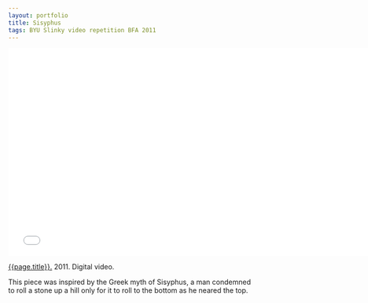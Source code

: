 ```yaml
---
layout: portfolio
title: Sisyphus
tags: BYU Slinky video repetition BFA 2011
---
```


<div class="js-video vimeo widescreen">
<iframe src="//player.vimeo.com/video/20007023?title=0&amp;byline=0&amp;portrait=0"loop=1 width="750" height="422" frameborder="0" webkitallowfullscreen mozallowfullscreen allowfullscreen></iframe> 
</div>

[{{page.title}}.](http://vimeo.com/20007023)  2011.  Digital video.

This piece was inspired by the Greek myth of Sisyphus, a man condemned to roll a stone up a hill only for it to roll to the bottom as he neared the top.